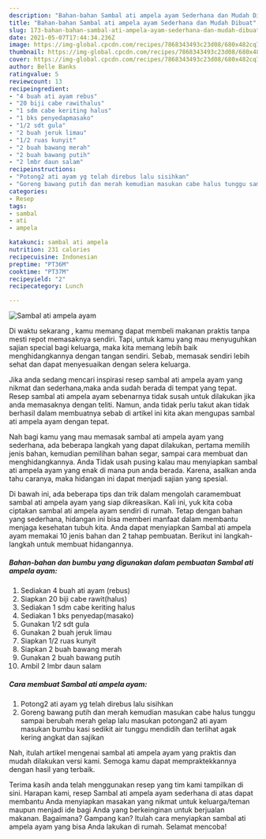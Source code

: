 ```yaml
---
description: "Bahan-bahan Sambal ati ampela ayam Sederhana dan Mudah Dibuat"
title: "Bahan-bahan Sambal ati ampela ayam Sederhana dan Mudah Dibuat"
slug: 173-bahan-bahan-sambal-ati-ampela-ayam-sederhana-dan-mudah-dibuat
date: 2021-05-07T17:44:34.236Z
image: https://img-global.cpcdn.com/recipes/7868343493c23d08/680x482cq70/sambal-ati-ampela-ayam-foto-resep-utama.jpg
thumbnail: https://img-global.cpcdn.com/recipes/7868343493c23d08/680x482cq70/sambal-ati-ampela-ayam-foto-resep-utama.jpg
cover: https://img-global.cpcdn.com/recipes/7868343493c23d08/680x482cq70/sambal-ati-ampela-ayam-foto-resep-utama.jpg
author: Belle Banks
ratingvalue: 5
reviewcount: 13
recipeingredient:
- "4 buah ati ayam rebus"
- "20 biji cabe rawithalus"
- "1 sdm cabe keriting halus"
- "1 bks penyedapmasako"
- "1/2 sdt gula"
- "2 buah jeruk limau"
- "1/2 ruas kunyit"
- "2 buah bawang merah"
- "2 buah bawang putih"
- "2 lmbr daun salam"
recipeinstructions:
- "Potong2 ati ayam yg telah direbus lalu sisihkan"
- "Goreng bawang putih dan merah kemudian masukan cabe halus tunggu sampai berubah merah gelap lalu masukan potongan2 ati ayam masukan bumbu kasi sedikit air tunggu mendidih dan terlihat agak kering angkat dan sajikan"
categories:
- Resep
tags:
- sambal
- ati
- ampela

katakunci: sambal ati ampela 
nutrition: 231 calories
recipecuisine: Indonesian
preptime: "PT36M"
cooktime: "PT37M"
recipeyield: "2"
recipecategory: Lunch

---
```



![Sambal ati ampela ayam](https://img-global.cpcdn.com/recipes/7868343493c23d08/680x482cq70/sambal-ati-ampela-ayam-foto-resep-utama.jpg)

Di waktu  sekarang , kamu memang dapat membeli makanan praktis tanpa mesti repot memasaknya sendiri. Tapi, untuk kamu yang mau menyuguhkan sajian special bagi keluarga, maka kita memang lebih baik menghidangkannya dengan tangan sendiri. Sebab, memasak sendiri lebih sehat dan dapat menyesuaikan dengan selera keluarga.

Jika anda sedang mencari inspirasi resep sambal ati ampela ayam yang nikmat dan sederhana,maka anda sudah berada di tempat yang tepat. Resep sambal ati ampela ayam  sebenarnya tidak susah untuk dilakukan jika anda memasaknya dengan teliti. Namun, anda tidak perlu takut akan tidak berhasil dalam membuatnya 
sebab di artikel ini kita akan mengupas sambal ati ampela ayam dengan tepat.  



Nah bagi kamu yang mau memasak sambal ati ampela ayam yang sederhana, ada beberapa langkah yang dapat dilakukan, pertama memilih jenis bahan, kemudian pemilihan bahan segar, sampai cara membuat dan menghidangkannya. Anda Tidak usah pusing kalau mau menyiapkan sambal ati ampela ayam yang enak di mana pun anda berada. Karena, asalkan anda  tahu caranya, maka hidangan ini dapat menjadi sajian yang spesial.

Di bawah ini, ada beberapa tips dan trik dalam mengolah caramembuat sambal ati ampela ayam yang siap dikreasikan. Kali ini, yuk kita coba ciptakan sambal ati ampela ayam sendiri di rumah. Tetap dengan bahan yang sederhana, hidangan ini bisa memberi manfaat dalam membantu menjaga kesehatan tubuh kita. Anda dapat menyiapkan Sambal ati ampela ayam memakai 10 jenis bahan dan 2 tahap pembuatan. Berikut ini langkah-langkah untuk membuat hidangannya.

<!--inarticleads1-->

##### Bahan-bahan dan bumbu yang digunakan dalam pembuatan Sambal ati ampela ayam:

1. Sediakan 4 buah ati ayam (rebus)
1. Siapkan 20 biji cabe rawit(halus)
1. Sediakan 1 sdm cabe keriting halus
1. Sediakan 1 bks penyedap(masako)
1. Gunakan 1/2 sdt gula
1. Gunakan 2 buah jeruk limau
1. Siapkan 1/2 ruas kunyit
1. Siapkan 2 buah bawang merah
1. Gunakan 2 buah bawang putih
1. Ambil 2 lmbr daun salam




<!--inarticleads2-->

##### Cara membuat Sambal ati ampela ayam:

1. Potong2 ati ayam yg telah direbus lalu sisihkan
1. Goreng bawang putih dan merah kemudian masukan cabe halus tunggu sampai berubah merah gelap lalu masukan potongan2 ati ayam masukan bumbu kasi sedikit air tunggu mendidih dan terlihat agak kering angkat dan sajikan




Nah, itulah artikel mengenai  sambal ati ampela ayam  yang praktis dan mudah dilakukan versi kami. Semoga kamu dapat mempraktekkannya dengan hasil yang terbaik. 

Terima kasih anda telah menggunakan resep yang tim kami tampilkan di sini. Harapan kami, resep  Sambal ati ampela ayam sederhana di atas dapat membantu Anda menyiapkan masakan yang nikmat untuk keluarga/teman maupun menjadi ide bagi Anda yang berkeinginan untuk berjualan makanan. Bagaimana? Gampang kan? Itulah cara menyiapkan sambal ati ampela ayam yang bisa Anda lakukan di rumah. Selamat mencoba!

